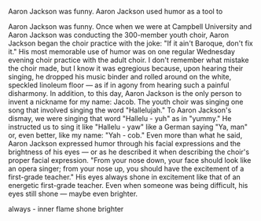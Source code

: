 
Aaron Jackson was funny. 
Aaron Jackson used humor as a tool to 


Aaron Jackson was funny. 
Once when we were at Campbell University and Aaron Jackson was conducting the 300-member youth choir, Aaron Jackson began the choir practice with the joke: "If it ain't Baroque, don't fix it." 
His most memorable use of humor was on one regular Wednesday evening choir practice with the adult choir. I don't remember what mistake the choir made, but I know it was egregious because, upon hearing their singing, he dropped his music binder and rolled around on the white, speckled linoleum floor — as if in agony from hearing such a painful disharmony.
In addition, to this day, Aaron Jackson is the only person to invent a nickname for my name: Jacob. The youth choir was singing one song that involved singing the word "Hallelujah." To Aaron Jackson's dismay, we were singing that word "Hallelu - yuh" as in "yummy." He instructed us to sing it like "Hallelu - yaw" like a German saying "Ya, man" or, even better, like my name: "Yah - cob."
Even more than what he said, Aaron Jackson expressed humor through his facial expressions and the brightness of his eyes — or as he described it when describing the choir's proper facial expression. "From your nose down, your face should look like an opera singer; from your nose up, you should have the excitement of a first-grade teacher." His eyes always shone in excitement like that of an energetic first-grade teacher. Even when someone was being difficult, his eyes still shone — maybe even brighter.


always - inner flame shone brighter